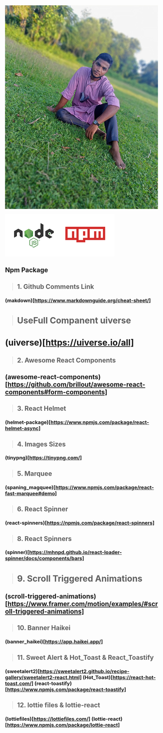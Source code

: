 ![Developer Ali Hasan](./img/IMG20220718181319_01.jpg)

![alt text](./img/download.png)
## Npm Package 

> ## 1.  Github Comments Link
### (makdown)[https://www.markdownguide.org/cheat-sheet/] 
> # UseFull Companent uiverse
# (uiverse)[https://uiverse.io/all]
> ## 2.  Awesome React Components
## (awesome-react-components)[https://github.com/brillout/awesome-react-components#form-components]
> ## 3.  React Helmet
### (helmet-package)[https://www.npmjs.com/package/react-helmet-async]

> ## 4.  Images Sizes
### (tinypng)[https://tinypng.com/]

> ## 5.  Marquee 
### (spaning_magquee)[https://www.npmjs.com/package/react-fast-marquee#demo]

> ## 6.  React Spinner
### (react-spinners)[https://npmjs.com/package/react-spinners]
> ## 8.  React Spinners
### (spinner)[https://mhnpd.github.io/react-loader-spinner/docs/components/bars]
> #  9. Scroll Triggered Animations
## (scroll-triggered-animations)[https://www.framer.com/motion/examples/#scroll-triggered-animations]
> ## 10.  Banner Haikei
### (banner_haikei)[https://app.haikei.app/]
> ## 11. Sweet Alert & Hot_Toast & React_Toastify
### (sweetalert2)[https://sweetalert2.github.io/recipe-gallery/sweetalert2-react.html] (Hot_Toast)[https://react-hot-toast.com/] (react-toastify)[https://www.npmjs.com/package/react-toastify]
> ## 12. lottie files & lottie-react
### (lottiefiles)[https://lottiefiles.com/] (lottie-react)[https://www.npmjs.com/package/lottie-react]
